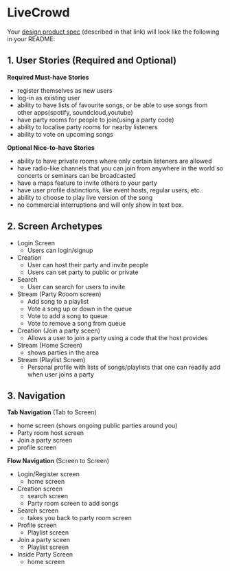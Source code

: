 # LiveCrowd

Your [design product spec](https://hackmd.io/SR5ovxoOTQ6cCrvQ33qnGw?edit) (described in that link) will look like the following in your README:

## 1. User Stories (Required and Optional)

**Required Must-have Stories**
 * register themselves as new users
 * log-in as existing user
 * ability to have lists of favourite songs, or be able to use songs from other apps(spotify, soundcloud,youtube)
 * have party rooms for people to join(using a party code)
 * ability to localise party rooms for nearby listeners
 * ability to vote on upcoming songs
 

**Optional Nice-to-have Stories**
 * ability to have private rooms where only certain listeners are allowed 
 * have radio-like channels that you can join from anywhere in the world so concerts or seminars can be broadcasted
 * have a maps feature to invite others to your party
 * have user profile distinctions, like event hosts, regular users, etc..
 * ability to choose to play live version of the song
 * no commercial interruptions and will only show in text box.

## 2. Screen Archetypes

 * Login Screen
   * Users can login/signup
 * Creation
   * User can host their party and invite people
   * Users can set party to public or private
 * Search
     * User can search for users to invite
 * Stream (Party Rooom screen)
   * Add song to a playlist
   * Vote a song up or down in the queue
   * Vote to add a song to queue
   * Vote to remove a song from queue
 *  Creation (Join a party sceen)
     *  Allows a user to join a party using a code that the host provides 
 * Stream (Home Screen)
    * shows parties in the area
 * Stream (Playlist Screen)
    * Personal profile with lists of songs/playlists that one can readily add when user joins a party
## 3. Navigation

**Tab Navigation** (Tab to Screen)

 * home screen (shows ongoing public parties around you)
 * Party room host screen
 * Join a party screen
 * profile screen

**Flow Navigation** (Screen to Screen)

 * Login/Register screen
   * home screen
 * Creation screen
   * search screen
   * Party room screen to add songs
 * Search screen
    * takes you back to party room screen
 * Profile screen
     * Playlist screen 
 *  Join a party sceen
    *  Playlist screen
 * Inside Party Screen
    * home screen
